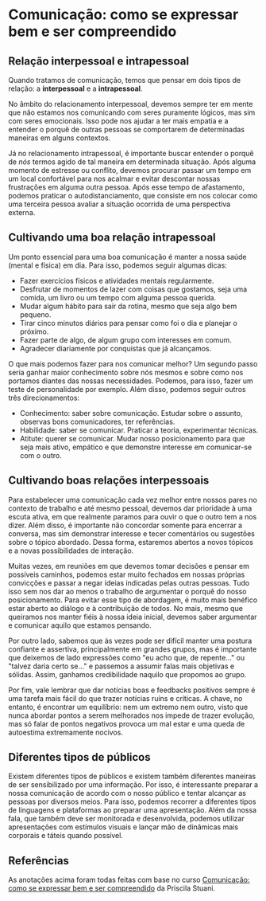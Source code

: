 # Comunicação: como se expressar bem e ser compreendido

## Relação interpessoal e intrapessoal

Quando tratamos de comunicação, temos que pensar em dois tipos de relação: a **interpessoal** e a **intrapessoal**.

No âmbito do relacionamento interpessoal, devemos sempre ter em mente que não estamos nos comunicando com seres puramente lógicos, mas sim com seres emocionais. Isso pode nos ajudar a ter mais empatia e a entender o porquê de outras pessoas se comportarem de determinadas maneiras em alguns contextos.

Já no relacionamento intrapessoal, é importante buscar entender o porquê de *nós* termos agido de tal maneira em determinada situação. Após alguma momento de estresse ou conflito, devemos procurar passar um tempo em um local confortável para nos acalmar e evitar descontar nossas frustrações em alguma outra pessoa. Após esse tempo de afastamento, podemos praticar o autodistanciamento, que consiste em nos colocar como uma terceira pessoa avaliar a situação ocorrida de uma perspectiva externa.

## Cultivando uma boa relação intrapessoal

Um ponto essencial para uma boa comunicação é manter a nossa saúde (mental e física) em dia. Para isso, podemos seguir algumas dicas:
- Fazer exercícios físicos e atividades mentais regularmente.
- Desfrutar de momentos de lazer com coisas que gostamos, seja uma comida, um livro ou um tempo com alguma pessoa querida.
- Mudar algum hábito para sair da rotina, mesmo que seja algo bem pequeno.
- Tirar cinco minutos diários para pensar como foi o dia e planejar o próximo.
- Fazer parte de algo, de algum grupo com interesses em comum.
- Agradecer diariamente por conquistas que já alcançamos.

O que mais podemos fazer para nos comunicar melhor? Um segundo passo seria ganhar maior conhecimento sobre nós mesmos e sobre como nos portamos diantes das nossas necessidades. Podemos, para isso, fazer um teste de personalidade por exemplo. Além disso, podemos seguir outros três direcionamentos:
- Conhecimento: saber sobre comunicação. Estudar sobre o assunto, observas bons comunicadores, ter referências.
- Habilidade: saber se comunicar. Praticar a teoria, experimentar técnicas.
- Atitute: querer se comunicar. Mudar nosso posicionamento para que seja mais ativo, empático e que demonstre interesse em comunicar-se com o outro.
  
## Cultivando boas relações interpessoais

Para estabelecer uma comunicação cada vez melhor entre nossos pares no contexto de trabalho e até mesmo pessoal, devemos dar prioridade à uma escuta ativa, em que realmente paramos para ouvir o que o outro tem a nos dizer. Além disso, é importante não concordar somente para encerrar a conversa, mas sim demonstrar interesse e tecer comentários ou sugestões sobre o tópico abordado. Dessa forma, estaremos abertos a novos tópicos e a novas possibilidades de interação. 

Muitas vezes, em reuniões em que devemos tomar decisões e pensar em possíveis caminhos, podemos estar muito fechados em nossas próprias convicções e passar a negar ideias indicadas pelas outras pessoas. Tudo isso sem nos dar ao menos o trabalho de argumentar o porquê do nosso posicionamento. Para evitar esse tipo de abordagem, é muito mais benéfico estar aberto ao diálogo e à contribuição de todos. No mais, mesmo que queiramos nos manter fiéis à nossa ideia inicial, devemos saber argumentar e comunicar aquilo que estamos pensando.

Por outro lado, sabemos que às vezes pode ser difícil manter uma postura confiante e assertiva, principalmente em grandes grupos, mas é importante que deixemos de lado expressões como "eu acho que, de repente..." ou "talvez daria certo se..." e passemos a assumir falas mais objetivas e sólidas. Assim, ganhamos credibilidade naquilo que propomos ao grupo.

Por fim, vale lembrar que dar notícias boas e feedbacks positivos sempre é uma tarefa mais fácil do que trazer notícias ruins e críticas. A chave, no entanto, é encontrar um equilíbrio: nem um extremo nem outro, visto que nunca abordar pontos a serem melhorados nos impede de trazer evolução, mas só falar de pontos negativos provoca um mal estar e uma queda de autoestima extremamente nocivos. 

## Diferentes tipos de públicos

Existem diferentes tipos de públicos e existem também diferentes maneiras de ser sensibilizado por uma informação. Por isso, é interessante preparar a nossa comunicação de acordo com o nosso público e tentar alcançar as pessoas por diversos meios. Para isso, podemos recorrer a diferentes tipos de linguagens e plataformas ao preparar uma apresentação. Além da nossa fala, que também deve ser monitorada e desenvolvida, podemos utilizar apresentações com estímulos visuais e lançar mão de dinâmicas mais corporais e táteis quando possível.

## Referências

As anotações acima foram todas feitas com base no curso [Comunicação: como se expressar bem e ser compreendido](https://www.alura.com.br/curso-online-comunicacao) da Priscila Stuani.